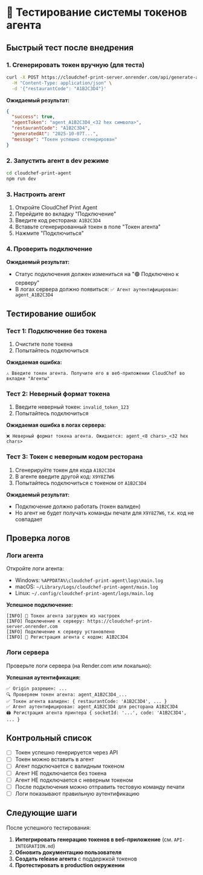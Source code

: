 # 🧪 Тестирование системы токенов агента

## Быстрый тест после внедрения

### 1. Сгенерировать токен вручную (для теста)

```bash
curl -X POST https://cloudchef-print-server.onrender.com/api/generate-agent-token \
  -H "Content-Type: application/json" \
  -d '{"restaurantCode": "A1B2C3D4"}'
```

**Ожидаемый результат:**
```json
{
  "success": true,
  "agentToken": "agent_A1B2C3D4_<32 hex символа>",
  "restaurantCode": "A1B2C3D4",
  "generatedAt": "2025-10-07T...",
  "message": "Токен успешно сгенерирован"
}
```

### 2. Запустить агент в dev режиме

```bash
cd cloudchef-print-agent
npm run dev
```

### 3. Настроить агент

1. Откройте CloudChef Print Agent
2. Перейдите во вкладку "Подключение"
3. Введите код ресторана: `A1B2C3D4`
4. Вставьте сгенерированный токен в поле "Токен агента"
5. Нажмите "Подключиться"

### 4. Проверить подключение

**Ожидаемый результат:**
- Статус подключения должен измениться на "🟢 Подключено к серверу"
- В логах сервера должно появиться: `✅ Агент аутентифицирован: agent_A1B2C3D4`

## Тестирование ошибок

### Тест 1: Подключение без токена

1. Очистите поле токена
2. Попытайтесь подключиться

**Ожидаемая ошибка:**
```
⚠️ Введите токен агента. Получите его в веб-приложении CloudChef во вкладке "Агенты"
```

### Тест 2: Неверный формат токена

1. Введите неверный токен: `invalid_token_123`
2. Попытайтесь подключиться

**Ожидаемая ошибка в логах сервера:**
```
❌ Неверный формат токена агента. Ожидается: agent_<8 chars>_<32 hex chars>
```

### Тест 3: Токен с неверным кодом ресторана

1. Сгенерируйте токен для кода `A1B2C3D4`
2. В агенте введите другой код: `X9Y8Z7W6`
3. Попытайтесь подключиться с токеном от `A1B2C3D4`

**Ожидаемый результат:**
- Подключение должно работать (токен валиден)
- Но агент не будет получать команды печати для `X9Y8Z7W6`, т.к. код не совпадает

## Проверка логов

### Логи агента

Откройте логи агента:
- Windows: `%APPDATA%\cloudchef-print-agent\logs\main.log`
- macOS: `~/Library/Logs/cloudchef-print-agent/main.log`
- Linux: `~/.config/cloudchef-print-agent/logs/main.log`

**Успешное подключение:**
```
[INFO] 🔑 Токен агента загружен из настроек
[INFO] Подключение к серверу: https://cloudchef-print-server.onrender.com
[INFO] Подключение к серверу установлено
[INFO] 🔗 Регистрация агента с кодом: A1B2C3D4
```

### Логи сервера

Проверьте логи сервера (на Render.com или локально):

**Успешная аутентификация:**
```
✅ Origin разрешен: ...
🔍 Проверяем токен агента: agent_A1B2C3D4_...
✅ Токен агента валиден: { restaurantCode: 'A1B2C3D4', ... }
✅ Агент аутентифицирован: agent_A1B2C3D4 для ресторана A1B2C3D4
🖨️ Регистрация агента принтера { socketId: '...', code: 'A1B2C3D4', ... }
```

## Контрольный список

- [ ] Токен успешно генерируется через API
- [ ] Токен можно вставить в агент
- [ ] Агент подключается с валидным токеном
- [ ] Агент НЕ подключается без токена
- [ ] Агент НЕ подключается с неверным токеном
- [ ] После подключения можно отправить тестовую команду печати
- [ ] Логи показывают правильную аутентификацию

## Следующие шаги

После успешного тестирования:

1. **Интегрировать генерацию токенов в веб-приложение** (см. `API-INTEGRATION.md`)
2. **Обновить документацию пользователя**
3. **Создать release агента** с поддержкой токенов
4. **Протестировать в production окружении**
